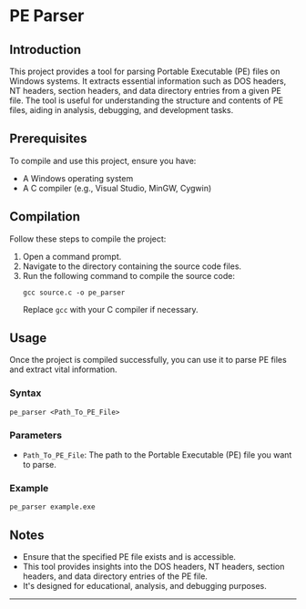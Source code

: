 # PE Parser

## Introduction
This project provides a tool for parsing Portable Executable (PE) files on Windows systems. It extracts essential information such as DOS headers, NT headers, section headers, and data directory entries from a given PE file. The tool is useful for understanding the structure and contents of PE files, aiding in analysis, debugging, and development tasks.

## Prerequisites
To compile and use this project, ensure you have:
- A Windows operating system
- A C compiler (e.g., Visual Studio, MinGW, Cygwin)

## Compilation
Follow these steps to compile the project:
1. Open a command prompt.
2. Navigate to the directory containing the source code files.
3. Run the following command to compile the source code:
    ```
    gcc source.c -o pe_parser
    ```
    Replace `gcc` with your C compiler if necessary.

## Usage
Once the project is compiled successfully, you can use it to parse PE files and extract vital information.

### Syntax
```
pe_parser <Path_To_PE_File>
```

### Parameters
- `Path_To_PE_File`: The path to the Portable Executable (PE) file you want to parse.

### Example
```
pe_parser example.exe
```

## Notes
- Ensure that the specified PE file exists and is accessible.
- This tool provides insights into the DOS headers, NT headers, section headers, and data directory entries of the PE file.
- It's designed for educational, analysis, and debugging purposes.

---

